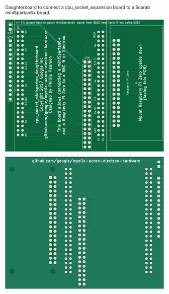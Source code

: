Daughterboard to connect a cpu_socket_expansion board to a Scarab miniSpartan6+ board.

![PCB front](pcb/pcb-front.png)

![PCB back](pcb/pcb-back.png)
